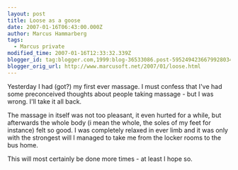 ```yaml
---
layout: post
title: Loose as a goose
date: 2007-01-16T06:43:00.000Z
author: Marcus Hammarberg
tags:
  - Marcus private
modified_time: 2007-01-16T12:33:32.339Z
blogger_id: tag:blogger.com,1999:blog-36533086.post-5952494236679928034
blogger_orig_url: http://www.marcusoft.net/2007/01/loose.html
---
```


Yesterday I had (got?) my first ever massage. I must confess that I've
had some preconceived thoughts about people taking massage - but I was
wrong. I'll take it all back.

The massage in itself was not too pleasant, it even hurted for a while,
but afterwards the whole body (i mean the whole, the soles of my feet
for instance) felt so good. I was completely relaxed in ever limb and it
was only with the strongest will I managed to take me from the locker
rooms to the bus home.

This will most certainly be done more times - at least I hope so.

